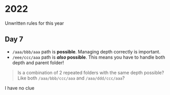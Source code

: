 # 2022

Unwritten rules for this year

## Day 7
- `/aaa/bbb/aaa` path is **possible**. Managing depth correctly is important.
- `/eee/ccc/aaa` path is **_also_ possible**. This means you have to handle both depth and parent folder!

> Is a combination of 2 repeated folders with the same depth possible? Like both `/aaa/bbb/ccc/aaa` and `/aaa/ddd/ccc/aaa`?

I have no clue
